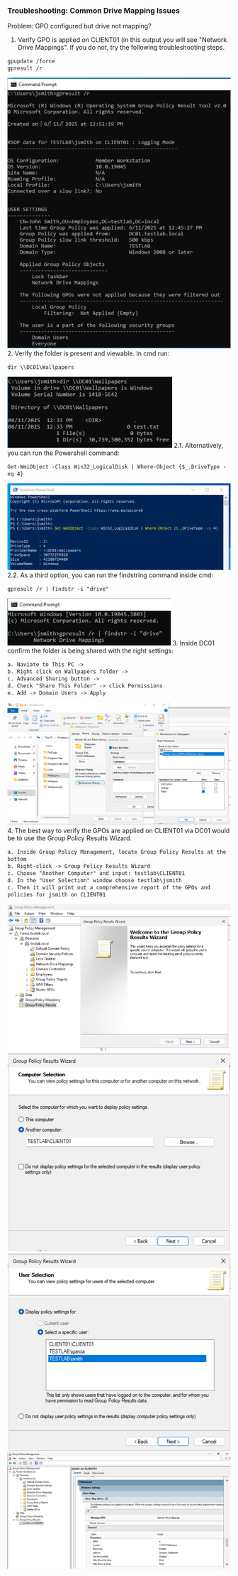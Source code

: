### Troubleshooting: Common Drive Mapping Issues
Problem: GPO configured but drive not mapping?
1. Verify GPO is applied on CLIENT01 (in this output you will see "Network Drive Mappings". If you do not, try the following troubleshooting steps.
```
gpupdate /force
gpresult /r
```
![gpresult output](https://github.com/nickbruggen90/LabsVol8021Q/blob/main/Project%201.1%3A%20Active%20Directory%20and%20Windows%2010%20Integration/Images/Screenshot%202025-06-11%20125147.png)
2. Verify the folder is present and viewable. In cmd run:
```
dir \\DC01\Wallpapers
```
![dir output](https://github.com/nickbruggen90/LabsVol8021Q/blob/main/Project%201.1%3A%20Active%20Directory%20and%20Windows%2010%20Integration/Images/Screenshot%202025-06-11%20124224.png)
2.1. Alternatively, you can run the Powershell command:
```
Get-WmiObject -Class Win32_LogicalDisk | Where-Object {$_.DriveType -eq 4}
```
![powershell output](https://github.com/nickbruggen90/LabsVol8021Q/blob/main/Project%201.1%3A%20Active%20Directory%20and%20Windows%2010%20Integration/Images/Screenshot%202025-06-11%20125106.png)
2.2. As a third option, you can run the findstring command inside cmd:
```
gpresult /r | findstr -i "drive"
```
![gpresults findstr output](https://github.com/nickbruggen90/LabsVol8021Q/blob/main/Project%201.1%3A%20Active%20Directory%20and%20Windows%2010%20Integration/Images/Screenshot%202025-06-11%20125225.png)
3. Inside DC01 confirm the folder is being shared with the right settings:
```
a. Naviate to This PC ->
b. Right click on Wallpapers folder ->
c. Advanced Sharing button ->
d. Check "Share This Folder" -> click Permissions
e. Add -> Domain Users -> Apply
```
![shared folder confirmation](https://github.com/nickbruggen90/LabsVol8021Q/blob/main/Project%201.1%3A%20Active%20Directory%20and%20Windows%2010%20Integration/Images/Screenshot%202025-06-11%20124345.png)
4. The best way to verify the GPOs are applied on CLIENT01 via DC01 would be to use the Group Policy Results Wizard.
```
a. Inside Group Policy Management, locate Group Policy Results at the bottom
b. Right-click -> Group Policy Results Wizard
c. Choose "Another Computer" and input: testlab\CLIENT01
d. In the "User Selection" window choose testlab\jsmith
c. Then it will print out a comprehensive report of the GPOs and policies for jsmith on CLIENT01
```
![group policy wizard 1](https://github.com/nickbruggen90/LabsVol8021Q/blob/main/Project%201.1%3A%20Active%20Directory%20and%20Windows%2010%20Integration/Images/Screenshot%202025-06-11%20125724.png)
![group policy wizard 2](https://github.com/nickbruggen90/LabsVol8021Q/blob/main/Project%201.1%3A%20Active%20Directory%20and%20Windows%2010%20Integration/Images/Screenshot%202025-06-11%20125734.png)
![group policy wizard 3](https://github.com/nickbruggen90/LabsVol8021Q/blob/main/Project%201.1%3A%20Active%20Directory%20and%20Windows%2010%20Integration/Images/Screenshot%202025-06-11%20125743.png)
![group policy output](https://github.com/nickbruggen90/LabsVol8021Q/blob/main/Project%201.1%3A%20Active%20Directory%20and%20Windows%2010%20Integration/Images/Screenshot%202025-06-11%20125855.png)
